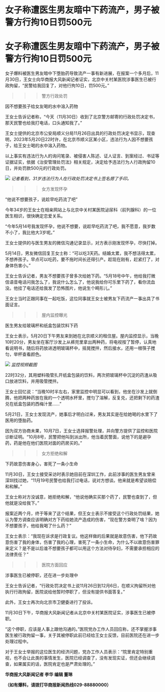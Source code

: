 # 女子称遭医生男友暗中下药流产，男子被警方行拘10日罚500元

# 女子称遭医生男友暗中下药流产，男子被警方行拘10日罚500元

女子爆料被医生男友暗中下堕胎药导致流产一事有新进展，在报案一个多月后，11月30日，王女士向华商报大风新闻记者证实，北京中关村某医院涉事医生已被行政拘留，“民警给我回复了，对他行拘10日，罚500元。”

>>>警方行政处罚

因不想要孩子给女友喝的水中溶入药物

王女士告诉记者称，“今天（11月30日）收到了北京警方邮寄的行政处罚决定书，那天民警也给我打电话，口头通知我了。”

王女士提供的北京市公安局顺义分局11月26日出具的行政处罚决定书显示，现查明，2023年5月20日22时许，在北京市顺义区某小区，违法行为人因不想要孩子，给王女士喝的水中溶入药物。

以上事实有违法行为人的询问笔录、被侵害人陈述、证人证言、到案经过、书证等证据证实，依据《治安管理处罚法》相关规定，决定给予违法行为人行政拘留10日，并处罚款500元的行政处罚。

![](https://inews.gtimg.com/om_bt/OMnWBfz0iq_h7x4Z9rPXdTGxhrso7GZ9HpfxGgoeNNPoQAA/1000)
_记者看到，31岁违法行为人在行政处罚决定书上签名摁了手印。_

>>>女方发现怀孕

“他说不想要孩子，说趁早吃药流了吧”

今年34岁的王女士在相亲网站上与北京中关村某医院泌尿科（前列腺科）的一位医生相识，很快确定恋爱关系。

“今年5月14号我发现怀孕，他说不想要，说趁早吃药流了吧，我不愿意，我岁数不小了，我比他大3岁呢。”

王女士提供的与医生男友的微信沟通记录显示，对方表示刚发现怀孕，尽快打掉。

5月14日，男友微信回复王女士称：“可以吃3天药。结婚太累，我不想活得太累，不想养孩子。早点可以吃药，要不拖时间长还得引产。趁现在刚有，赶紧打了，对身体伤害小。”

王女士告诉记者，男友不想要孩子曾多次给她下药。“5月18号中午，他给我打微信语音电话问我怎么了，我说什么怎么了，他说我给你可乐里下药了，看你流血没。他挂了电话还给我发了恐怖图片，他说生个畸形儿。”

王女士当时正跟同事在一起吃饭，这位同事就王女士被男友下药流产一事出具了书面证言。

>>>屋内监控曝光

医生男友给玻璃杯和纸盒包装饮料下药

王女士表示，5月20日下午男友来到她在北京顺义的租住屋。屋内监控显示，当晚10时20分，男友坐在客厅沙发上从裤兜里拿出两种药，将电视按了暂停，认真地看说明书，随后将药放进透明玻璃杯中，摇晃搅拌，然后接水，还用一根筷子搅匀，举杯查看颜色。

![](https://inews.gtimg.com/om_bt/OGtckTcsTH0hPTudVvAWetIn61ZoyhUC2o-Zrfpbsq0zUAA/1000)
_监控视频截图_

22时32分，其用塑料吸管扎开纸盒包装的饮料，两次把玻璃杯中沉淀的药渣从吸口放进饮料，并用吸管搅拌。

王女士回忆说：“当晚10时半左右，家里监控中明显可以看到，他坐在沙发上就倒腾，他把两种药放在我的一个透明水杯里，搅匀了溶解，反复兑，还把剩下的药渣兑在纸盒包装的西梅汁里……”

5月21日，王女士发现流产，她事后才明白过来，男友其实是在给她喝的水里下了医用的堕胎药。

因为双方协商未果，10月7日，王女士选择报警处理，并向警方提供了监控和医院诊断证明。“10月8号，民警把他叫到派出所，他当着民警面，说他下的是避孕药，药是他在他们医院对面的药房买的。”

>>>女方拒绝和解

下药故意伤害身心，害死了一条小生命

11月30日，王女士接受采访时表示她目前在深圳工作，此前涉事的医生男友曾来深圳找过她，“11月19号民警也给我打过电话，说对方想谈。他来就是希望谈赔偿和和解。”

王女士称对方没诚意，她拒绝和解，“他说他确实买那个药了，民警也查到了，但他就是没给我下。”

报案近两个月，终于等来了这个结果，但王女士表示不接受这个行政处罚结果，她认为警方调查应该明确对方下药给她流产造成的伤害，“现在警方查明了啥？因为不想要孩子，他给我喝了什么药？”

王女士表示：“我现在诉求是行政复议。他这样做的后果就是故意伤害，他下药故意伤害了我的身体，伤害了我的心理，害死了一条小生命，为什么不以故意伤害罪来定义？是不是以后谁不想要孩子都可以用这个方法对待孕妇，不需要承担相应的法律责任？”

>>>医院方面回应

涉事医生已被停职，还在进一步处理中

王女士告诉记者，“行政处罚决定书上说11月26日到12月6日，在顺义拘留所对他执行行政拘留，医院说给他暂时停职了，但没有提供书面答复。”

此外，王女士再次向北京市卫健委进行了投诉。

11月30日下午，华商报大风新闻记者从北京中关村某医院证实，涉事医生已被停职。

“这个停职，应该是人事上跟他沟通的。”医院党办工作人员回应称，还不掌握涉事医生被行政拘留一事，关于其被停职此前已经给王女士反馈，目前医院还在进一步处理过程中。

对于王女士举报的这位医生的经济问题，党办工作人员表示：“院里肯定特别重视，也不会让此类的事情发生，医院已经调查了，没有发现实证，但还会继续调查，如果属实的话，医院肯定也是严肃处理的。”

**华商报大风新闻记者 李华 编辑 董琳**

**（如有爆料，请拨打华商报新闻热线029-88880000）**

